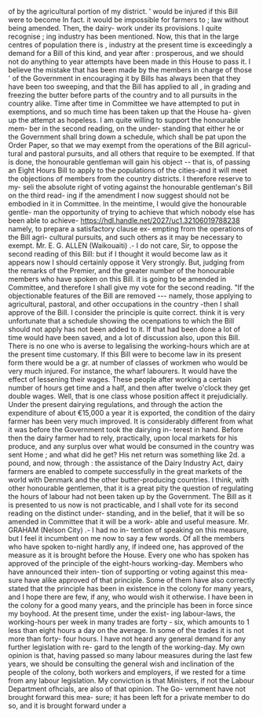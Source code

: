 of by the agricultural portion of my district. ' would be injured if this Bill were to become In fact. it would be impossible for farmers to ; law without being amended. Then, the dairy- work under its provisions. I quite recognise ; ing industry has been mentioned. Now, this that in the large centres of population there is , industry at the present time is exceedingly a demand for a Bill of this kind, and year after : prosperous, and we should not do anything to year attempts have been made in this House to pass it. I believe the mistake that has been made by the members in charge of those ' of the Government in encouraging it by Bills has always been that they have been too sweeping, and that the Bill has applied to all , in grading and freezing the butter before parts of the country and to all pursuits in the country alike. Time after time in Committee we have attempted to put in exemptions, and so much time has been taken up that the House ha- given up the attempt as hopeless. I am quite willing to support the honourable mem- ber in the second reading, on the under- standing that either he or the Government shall bring down a schedule, which shall be pat upon the Order Paper, so that we may exempt from the operations of the Bill agricul- tural and pastoral pursuits, and all others that require to be exempted. If that is done, the honourable gentleman will gain his object -- that is, of passing an Eight Hours Bill to apply to the populations of the cities-and it will meet the objections of members from the country districts. I therefore reserve to my- seli the absolute right of voting against the honourable gentleman's Bill on the third read- ing if the amendment I now suggest should not be embodied in it in Committee. In the meintime, I would give the honourable gentle- man the opportunity of trying to achieve that which nobody else has been able to achieve- https://hdl.handle.net/2027/uc1.32106019788238 namely, to prepare a satisfactory clause ex- empting from the operations of the Bill agri- cultural pursuits, and such others as it may be necessary to exempt. Mr. E. G. ALLEN (Waikouaiti) .- I do not care, Sir, to oppose the second reading of this Bill: but if I thought it would become law as it appears now I should certainly oppose it Very strongly. But, judging from the remarks of the Premier, and the greater number of the honourable members who have spoken on this Bill. it is going to be amended in Committee, and therefore I shall give my vote for the second reading. "If the objectionable features of the Bill are removed --- namely, those applying to agricultural, pastoral, and other occupations in the country -then I shall approve of the Bill. I consider the principle is quite correct. think it is very unfortunate that a schedule showing the ocenpations to which the Bill should not apply has not been added to it. If that had been done a lot of time would have been saved, and a lot of discussion also, upon this Bill. There is no one who is averse to legalising the working-hours which are at the present time customary. If this Bill were to become law in its present form there would be a gr. at number of classes of workmen who would be very much injured. For instance, the wharf labourers. It would have the effect of lessening their wages. These people after working a certain number of hours get time and a half, and then after twelve o'clock they get double wages. Well, that is one class whose position affect it prejudicially. Under the present dairying regulations, and through the action the expenditure of about €15,000 a year it is exported, the condition of the dairy farmer has been very much improved. It is considerably different from what it was before the Government took the dairying in- terest in hand. Before then the dairy farmer had to rely, practically, upon local markets for his produce, and any surplus over what would be consumed in the country was sent Home ; and what did he get? His net return was something like 2d. a pound, and now, through : the assistance of the Dairy Industry Act, dairy farmers are enabled to compete successfully in the great markets of the world with Denmark and the other butter-producing countries. I think, with other honourable gentlemen, that it is a great pity the question of regulating the hours of labour had not been taken up by the Government. The Bill as it is presented to us now is not practicable, and I shall vote for its second reading on the distinct under- standing, and in the belief, that it will be so amended in Committee that it will be a work- able and useful measure. Mr. GRAHAM (Nelson City) .- I had no in- tention of speaking on this measure, but I feel it incumbent on me now to say a few words. Of all the members who have spoken to-night hardly any, if indeed one, has approved of the measure as it is brought before the House. Every one who has spoken has approved of the principle of the eight-hours working-day. Members who have announced their inten- tion of supporting or voting against this mea- sure have alike approved of that principle. Some of them have also correctly stated that the principle has been in existence in the colony for many years, and I hope there are few, if any, who would wish it otherwise. I have been in the colony for a good many years, and the principle has been in force since my boyhood. At the present time, under the exist- ing labour-laws, the working-hours per week in many trades are forty - six, which amounts to 1 less than eight hours a day on the average. In some of the trades it is not more than forty- four hours. I have not heard any general demand for any further legislation with re- gard to the length of the working-day. My own opinion is that, having passed so many labour measures during the last few years, we should be consulting the general wish and inclination of the people of the colony, both workers and employers, if we rested for a time from any labour legislation. My conviction is that Ministers, if not the Labour Department ofhcials, are also of that opinion. The Go- vernment have not brought forward this mea- sure; it has been left for a private member to do so, and it is brought forward under a 